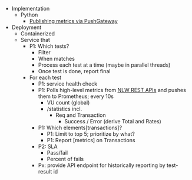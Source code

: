 *   Implementation
    *   Python
        *   [Publishing metrics via PushGateway](https://github.com/prometheus/client_python#exporting-to-a-pushgateway)
*   Deployment
    *   Containerized
    *   Service that
        *   P1: Which tests?
            *   Filter
            *   When matches
            *   Process each test at a time (maybe in parallel threads)
            *   Once test is done, report final
        *   For each test
            *   P1: service health check
            *   P1: Polls high-level metrics from [NLW REST APIs](https://neoload-rest.saas.neotys.com/explore/#/Results/GetTestResultStatistics) and pushes them to Prometheus; every 10s
                *   VU count (global)
                *   /statistics incl.
                    *   Req and Transaction
                        *   Success / Error (derive Total and Rates)
            *   P1: Which elements[transactions]?
                *   P1: Limit to top 5; prioritize by what?
                *   P1: Report [metrics] on Transactions
            *   P2: SLA
                *   Pass/fail
                *   Percent of fails
            *   Px: provide API endpoint for historically reporting by test-result id
